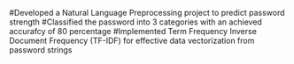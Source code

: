  #Developed a Natural Language Preprocessing project to predict password strength 
 #Classified the password into 3 categories with an achieved accurafcy of 80 percentage 
 #Implemented Term Frequency Inverse Document Frequency (TF-IDF) for effective data vectorization from password strings 
